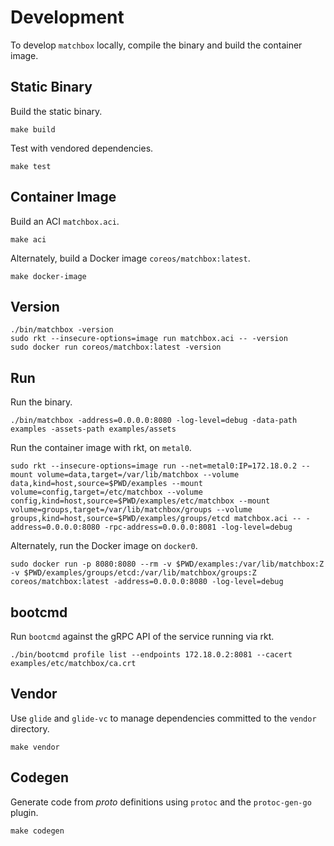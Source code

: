 # Development

To develop `matchbox` locally, compile the binary and build the container image.

## Static Binary

Build the static binary.

    make build

Test with vendored dependencies.

    make test

## Container Image

Build an ACI `matchbox.aci`.

    make aci

Alternately, build a Docker image `coreos/matchbox:latest`.

    make docker-image

## Version

    ./bin/matchbox -version
    sudo rkt --insecure-options=image run matchbox.aci -- -version
    sudo docker run coreos/matchbox:latest -version

## Run

Run the binary.

    ./bin/matchbox -address=0.0.0.0:8080 -log-level=debug -data-path examples -assets-path examples/assets

Run the container image with rkt, on `metal0`.

    sudo rkt --insecure-options=image run --net=metal0:IP=172.18.0.2 --mount volume=data,target=/var/lib/matchbox --volume data,kind=host,source=$PWD/examples --mount volume=config,target=/etc/matchbox --volume config,kind=host,source=$PWD/examples/etc/matchbox --mount volume=groups,target=/var/lib/matchbox/groups --volume groups,kind=host,source=$PWD/examples/groups/etcd matchbox.aci -- -address=0.0.0.0:8080 -rpc-address=0.0.0.0:8081 -log-level=debug

Alternately, run the Docker image on `docker0`.

    sudo docker run -p 8080:8080 --rm -v $PWD/examples:/var/lib/matchbox:Z -v $PWD/examples/groups/etcd:/var/lib/matchbox/groups:Z coreos/matchbox:latest -address=0.0.0.0:8080 -log-level=debug

## bootcmd

Run `bootcmd` against the gRPC API of the service running via rkt.

    ./bin/bootcmd profile list --endpoints 172.18.0.2:8081 --cacert examples/etc/matchbox/ca.crt

## Vendor

Use `glide` and `glide-vc` to manage dependencies committed to the `vendor` directory.

    make vendor

## Codegen

Generate code from *proto* definitions using `protoc` and the `protoc-gen-go` plugin.

    make codegen


